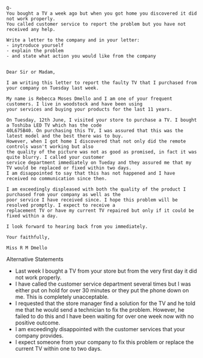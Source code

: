 ```
Q-
You bought a TV a week ago but when you got home you discovered it did not work properly. 
You called customer service to report the problem but you have not received any help.

Write a letter to the company and in your letter:
- inytroduce yourself
- explain the problem
- and state what action you would like from the company


Dear Sir or Madam,

I am writing this letter to report the faulty TV that I purchased from your company on Tuesday last week.

My name is Rebecca Moses Dmello and I am one of your frequent customers. I live in woodstock and have been using 
your services and buying your products for the last 11 years.

On Tuesday, 12th June, I visited your store to purchase a TV. I bought a Toshiba LED TV which has the code
40L675B40. On purchasing this TV, I was assured that this was the latest model and the best there was to buy.
However, when I got home I discovered that not only did the remote controls wasn't working but also 
the quality of the picture was not as good as promised, in fact it was quite blurry. I called your customer
service department immediately on Tueday and they assured me that my TV would be replaced or fixed within two days. 
I am disappointed to say that this has not happened and I have received no communication since then.

I am exceedingly displeased with both the quality of the product I purchased from your company as well as the 
poor service I have received since. I hope this problem will be resolved promptly. I expect to receive a 
replacement TV or have my current TV repaired but only if it could be fixed within a day.

I look forward to hearing back from you immediately.

Your faithfully,

Miss R M Dmello
```

Alternative Statements
- Last week I bought a TV from your store but from the very first day it did not work properly.
- I have called the customer service department several times but I was either put on hold for over 30 minutes or they put 
  the phone down on me. This is completely unacceptable.
- I requested that the store manager find a solution for the TV and he told me that he would send a technician to fix the problem.
  However, he failed to do this and I have been waiting for over one week now with no positive outcome.
- I am exceedingly disappointed with the customer services that your company provides.
- I expect someone from your company to fix this problem or replace the current TV within one to two days.
